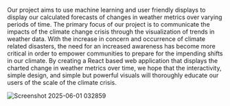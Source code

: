 Our project aims to use machine learning and user friendly displays to display our calculated forecasts of changes in weather metrics over varying periods of time. The primary focus of our project is to communicate the impacts of the climate change crisis through the visualization of trends in weather data. With the increase in concern and occurrence of climate related disasters, the need for an increased awareness has become more critical in order to empower communities to prepare for the impending shifts in our climate. By creating a React based web application that displays the charted change in weather metrics over time, we hope that the interactivity, simple design, and simple but powerful visuals will thoroughly educate our users of the scale of the climate crisis.

 ![Screenshot 2025-06-01 032859](https://github.com/user-attachments/assets/71b3945f-8652-4f39-85cd-03be3f5fb7fb)
